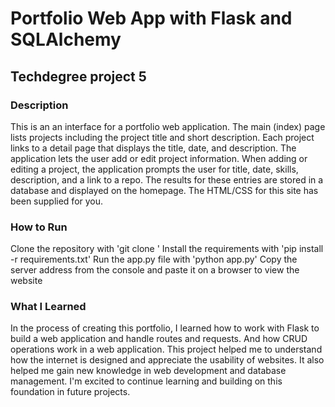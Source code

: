 # Portfolio Web App with Flask and SQLAlchemy
## Techdegree project 5

### Description
This is an  an interface for a portfolio web application. The main (index) page lists projects including the project title and short description. Each project links to a detail page that displays the title, date, and description.
The application lets the user add or edit project information. When adding or editing a project, the application prompts the user for title, date, skills, description, and a link to a repo. The results for these entries are stored in a database and displayed on the homepage. The HTML/CSS for this site has been supplied for you.


### How to Run
Clone the repository with 'git clone <link>' 
Install the requirements with 'pip install -r requirements.txt' 
Run the app.py file  with 'python app.py' 
Copy the server address from the console and paste it on a browser to view the website


### What I Learned
In the process of creating this portfolio, I learned how to work with Flask to build a web application and handle routes and requests. And how CRUD operations work in a web application.
This project helped me to understand how the internet is designed and appreciate the usability of websites. It also helped me gain new knowledge in web development and database management. I'm excited to continue learning and building on this foundation in future projects.
